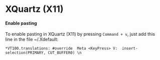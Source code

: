 # XQuartz (X11)

#### Enable pasting

To enable pasting in XQuartz (X11) by pressing `Command + v`, just add this line in the file ~/.Xdefault:

```
*VT100.translations: #override  Meta <KeyPress> V:  insert-selection(PRIMARY, CUT_BUFFER0) \n
```
